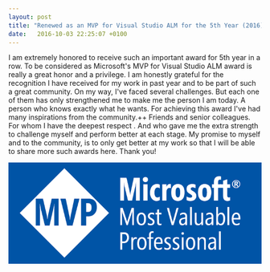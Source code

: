 ```yaml
---
layout: post
title: "Renewed as an MVP for Visual Studio ALM for the 5th Year (2016)"
date:   2016-10-03 22:25:07 +0100
---
```


I am extremely honored to receive such an important award for 5th year
in a row. To be considered as Microsoft\'s MVP for Visual Studio ALM
award is really a great honor and a privilege. I am honestly grateful
for the recognition I have received for my work in past year and to be
part of such a great community. On my way, I\'ve faced several
challenges. But each one of them has only strengthened me to make me the
person I am today. A person who knows exactly what he wants. For
achieving this award I\'ve had many inspirations from the community.++
Friends and senior colleagues. For whom I have the deepest respect . And
who gave me the extra strength to challenge myself and perform better at
each stage. My promise to myself and to the community, is to only get
better at my work so that I will be able to share more such awards here.
Thank you!

![mvp_logo_750x300](/assets/images/2016/10/MVP_logo_750x300.png)

